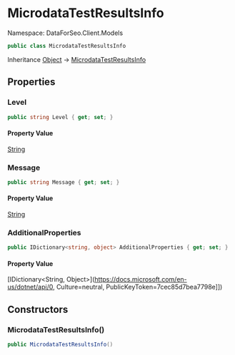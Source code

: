# MicrodataTestResultsInfo

Namespace: DataForSeo.Client.Models

```csharp
public class MicrodataTestResultsInfo
```

Inheritance [Object](https://docs.microsoft.com/en-us/dotnet/api/Object) → [MicrodataTestResultsInfo](./MicrodataTestResultsInfo.md)

## Properties

### **Level**

```csharp
public string Level { get; set; }
```

#### Property Value

[String](https://docs.microsoft.com/en-us/dotnet/api/String)<br>

### **Message**

```csharp
public string Message { get; set; }
```

#### Property Value

[String](https://docs.microsoft.com/en-us/dotnet/api/String)<br>

### **AdditionalProperties**

```csharp
public IDictionary<string, object> AdditionalProperties { get; set; }
```

#### Property Value

[IDictionary&lt;String, Object&gt;](https://docs.microsoft.com/en-us/dotnet/api/0, Culture=neutral, PublicKeyToken=7cec85d7bea7798e]])<br>

## Constructors

### **MicrodataTestResultsInfo()**

```csharp
public MicrodataTestResultsInfo()
```
